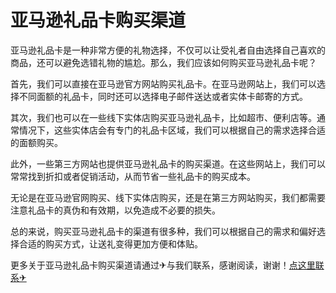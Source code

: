 # 亚马逊礼品卡购买渠道

亚马逊礼品卡是一种非常方便的礼物选择，不仅可以让受礼者自由选择自己喜欢的商品，还可以避免选错礼物的尴尬。那么，我们应该如何购买亚马逊礼品卡呢？

首先，我们可以直接在亚马逊官方网站购买礼品卡。在亚马逊网站上，我们可以选择不同面额的礼品卡，同时还可以选择电子邮件送达或者实体卡邮寄的方式。

其次，我们也可以在一些线下实体店购买亚马逊礼品卡，比如超市、便利店等。通常情况下，这些实体店会有专门的礼品卡区域，我们可以根据自己的需求选择合适的面额购买。

此外，一些第三方网站也提供亚马逊礼品卡的购买渠道。在这些网站上，我们可以常常找到折扣或者促销活动，从而节省一些礼品卡的购买成本。

无论是在亚马逊官网购买、线下实体店购买，还是在第三方网站购买，我们都需要注意礼品卡的真伪和有效期，以免造成不必要的损失。

总的来说，购买亚马逊礼品卡的渠道有很多种，我们可以根据自己的需求和偏好选择合适的购买方式，让送礼变得更加方便和体贴。

更多关于亚马逊礼品卡购买渠道请通过✈与我们联系，感谢阅读，谢谢！[点这里联系✈](https://ws.k02.cc)